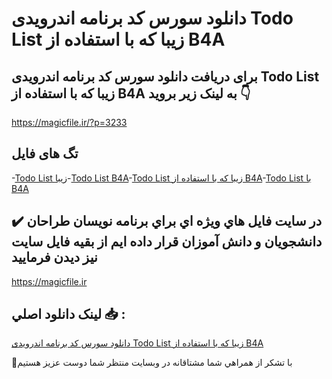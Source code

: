 # دانلود سورس کد برنامه اندرویدی Todo List زیبا که با استفاده از B4A

## برای دریافت دانلود سورس کد برنامه اندرویدی Todo List زیبا که با استفاده از B4A به لینک زیر بروید 👇

https://magicfile.ir/?p=3233

## تگ های فایل

-[Todo List زیبا](https://magicfile.ir/product/%d8%a8%d8%b1%d9%86%d8%a7%d9%85%d9%87-%d8%a7%d9%86%d8%af%d8%b1%d9%88%db%8c%d8%af%db%8c-todo-list-%d8%b2%db%8c%d8%a8%d8%a7-b4a/)-[Todo List  B4A](https://magicfile.ir/product/%d8%a8%d8%b1%d9%86%d8%a7%d9%85%d9%87-%d8%a7%d9%86%d8%af%d8%b1%d9%88%db%8c%d8%af%db%8c-todo-list-%d8%b2%db%8c%d8%a8%d8%a7-b4a/)-[Todo List زیبا که با استفاده از B4A](https://magicfile.ir/product/%d8%a8%d8%b1%d9%86%d8%a7%d9%85%d9%87-%d8%a7%d9%86%d8%af%d8%b1%d9%88%db%8c%d8%af%db%8c-todo-list-%d8%b2%db%8c%d8%a8%d8%a7-b4a/)-[Todo List با B4A](https://magicfile.ir/product/%d8%a8%d8%b1%d9%86%d8%a7%d9%85%d9%87-%d8%a7%d9%86%d8%af%d8%b1%d9%88%db%8c%d8%af%db%8c-todo-list-%d8%b2%db%8c%d8%a8%d8%a7-b4a/)

## ✔️ در سايت فايل هاي ويژه اي براي برنامه نويسان طراحان دانشجويان و دانش آموزان قرار داده ايم از بقيه فايل سايت نيز ديدن فرماييد

https://magicfile.ir


## لينک دانلود اصلي 📥 :

[دانلود سورس کد برنامه اندرویدی Todo List زیبا که با استفاده از B4A](https://magicfile.ir/product/%d8%a8%d8%b1%d9%86%d8%a7%d9%85%d9%87-%d8%a7%d9%86%d8%af%d8%b1%d9%88%db%8c%d8%af%db%8c-todo-list-%d8%b2%db%8c%d8%a8%d8%a7-b4a/) 


🙏با تشکر از همراهي شما مشتاقانه در وبسایت منتظر شما دوست عزیز هستیم

